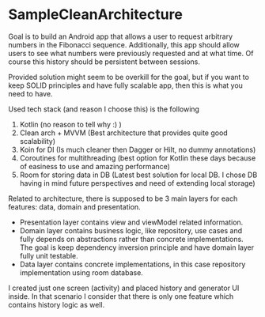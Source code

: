 # SampleCleanArchitecture

Goal is to build an Android app that allows a user to request arbitrary numbers in the Fibonacci sequence. Additionally, this app should allow users to see what numbers were previously requested and at what time. Of course this history should be persistent between sessions.


Provided solution might seem to be overkill for the goal, but if you want to keep SOLID principles and have fully scalable app, then this is what you need to have.

Used tech stack (and reason I choose this) is the following

1. Kotlin (no reason to tell why :) )
2. Clean arch + MVVM (Best architecture that provides quite good scalability)
3. Koin for DI (Is much cleaner then Dagger or Hilt, no dummy annotations)
4. Coroutines for multithreading (best option for Kotlin these days because of easiness to use and amazing performance)
5. Room for storing data in DB (Latest best solution for local DB. I chose DB having in mind future perspectives and need of extending local storage)

Related to architecture, there is supposed to be 3 main layers for each features: data, domain and presentation.
* Presentation layer contains view and viewModel related information.
* Domain layer contains business logic, like repository, use cases and fully depends on abstractions rather than concrete implementations. The goal is keep dependency inversion principle and have domain layer fully unit testable.
* Data layer contains concrete implementations, in this case repository implementation using room database.

I created just one screen (activity) and placed history and generator UI inside. In that scenario I consider that there is only one feature which contains history logic as well. 
